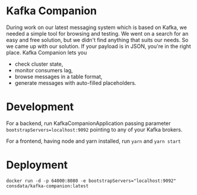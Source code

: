 # Kafka Companion
During work on our latest messaging system which is based on Kafka, we needed a simple tool for browsing and testing. We went on a search for an easy and free solution, but we didn't find anything that suits our needs. So we came up with our solution. If your payload is in JSON, you're in the right place. Kafka Companion lets you 
* check cluster state, 
* monitor consumers lag,
* browse messages in a table format,
* generate messages with auto-filled placeholders.

# Development
For a backend, run KafkaCompanionApplication passing parameter ```bootstrapServers=localhost:9092``` pointing to any of your Kafka brokers.

For a frontend, having node and yarn installed, run ```yarn``` and ```yarn start```

# Deployment
```
docker run -d -p 64000:8080 -e bootstrapServers="localhost:9092" consdata/kafka-companion:latest
```

